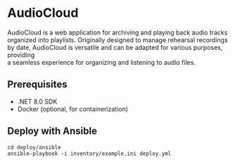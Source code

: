 # AudioCloud

AudioCloud is a web application for archiving and playing back audio tracks organized into playlists. Originally designed to manage rehearsal recordings by date, AudioCloud is versatile and can be adapted for various purposes, providing \
a seamless experience for organizing and listening to audio files.

## Prerequisites

* .NET 8.0 SDK
* Docker (optional, for containerization)

## Deploy with Ansible

```
cd deploy/ansible
ansible-playbook -i inventory/example.ini deploy.yml
```
